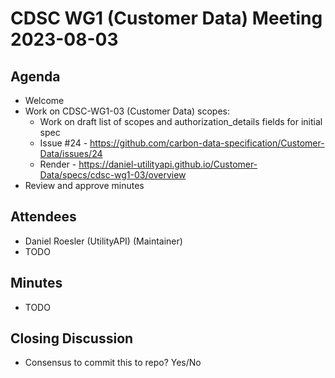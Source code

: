 # CDSC WG1 (Customer Data) Meeting 2023-08-03

## Agenda
* Welcome
* Work on CDSC-WG1-03 (Customer Data) scopes:
    * Work on draft list of scopes and authorization_details fields for initial spec
    * Issue #24 - https://github.com/carbon-data-specification/Customer-Data/issues/24
    * Render - https://daniel-utilityapi.github.io/Customer-Data/specs/cdsc-wg1-03/overview
* Review and approve minutes

## Attendees
* Daniel Roesler (UtilityAPI) (Maintainer)
* TODO

## Minutes
* TODO

## Closing Discussion
* Consensus to commit this to repo? Yes/No
